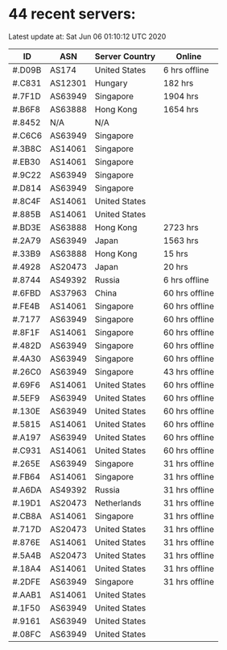 # 44 recent servers:

Latest update at: Sat Jun 06 01:10:12 UTC 2020

| ID | ASN | Server Country | Online |
| -- | --- | -------------- | ------ |
| #.D09B | AS174 | United States | 6 hrs offline |
| #.C831 | AS12301 | Hungary | 182 hrs |
| #.7F1D | AS63949 | Singapore | 1904 hrs |
| #.B6F8 | AS63888 | Hong Kong | 1654 hrs |
| #.8452 | N/A | N/A | |
| #.C6C6 | AS63949 | Singapore | |
| #.3B8C | AS14061 | Singapore | |
| #.EB30 | AS14061 | Singapore | |
| #.9C22 | AS63949 | Singapore | |
| #.D814 | AS63949 | Singapore | |
| #.8C4F | AS14061 | United States | |
| #.885B | AS14061 | United States | |
| #.BD3E | AS63888 | Hong Kong | 2723 hrs |
| #.2A79 | AS63949 | Japan | 1563 hrs |
| #.33B9 | AS63888 | Hong Kong | 15 hrs |
| #.4928 | AS20473 | Japan | 20 hrs |
| #.8744 | AS49392 | Russia | 6 hrs offline |
| #.6FBD | AS37963 | China | 60 hrs offline |
| #.FE4B | AS14061 | Singapore | 60 hrs offline |
| #.7177 | AS63949 | Singapore | 60 hrs offline |
| #.8F1F | AS14061 | Singapore | 60 hrs offline |
| #.482D | AS63949 | Singapore | 60 hrs offline |
| #.4A30 | AS63949 | Singapore | 60 hrs offline |
| #.26C0 | AS63949 | Singapore | 43 hrs offline |
| #.69F6 | AS14061 | United States | 60 hrs offline |
| #.5EF9 | AS63949 | United States | 60 hrs offline |
| #.130E | AS63949 | United States | 60 hrs offline |
| #.5815 | AS14061 | United States | 60 hrs offline |
| #.A197 | AS63949 | United States | 60 hrs offline |
| #.C931 | AS14061 | United States | 60 hrs offline |
| #.265E | AS63949 | Singapore | 31 hrs offline |
| #.FB64 | AS14061 | Singapore | 31 hrs offline |
| #.A6DA | AS49392 | Russia | 31 hrs offline |
| #.19D1 | AS20473 | Netherlands | 31 hrs offline |
| #.CB8A | AS14061 | Singapore | 31 hrs offline |
| #.717D | AS20473 | United States | 31 hrs offline |
| #.876E | AS14061 | United States | 31 hrs offline |
| #.5A4B | AS20473 | United States | 31 hrs offline |
| #.18A4 | AS14061 | United States | 31 hrs offline |
| #.2DFE | AS63949 | Singapore | 31 hrs offline |
| #.AAB1 | AS14061 | United States | |
| #.1F50 | AS63949 | United States | |
| #.9161 | AS63949 | United States | |
| #.08FC | AS63949 | United States | |

